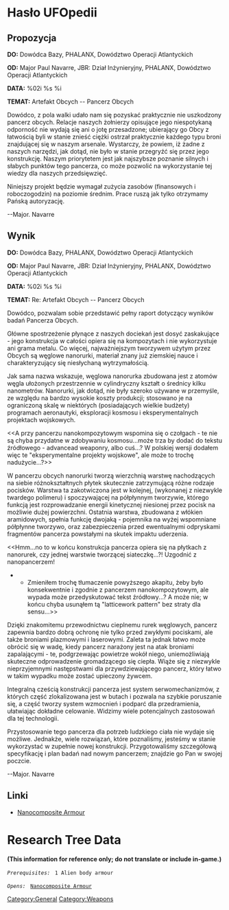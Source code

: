 # Hasło UFOpedii

## Propozycja

**DO:** Dowódca Bazy, PHALANX, Dowództwo Operacji Atlantyckich

**OD:** Major Paul Navarre, JBR: Dział Inżynieryjny, PHALANX, Dowództwo
Operacji Atlantyckich

**DATA:** %02i %s %i

**TEMAT:** Artefakt Obcych -- Pancerz Obcych

Dowódco, z pola walki udało nam się pozyskać praktycznie nie uszkodzony
pancerz obcych. Relacje naszych żołnierzy opisujące jego niespotykaną
odporność nie wydają się ani o jotę przesadzone; ubierający go Obcy z
łatwością byli w stanie znieść ciężki ostrzał praktycznie każdego typu
broni znajdującej się w naszym arsenale. Wystarczy, że powiem, iż żadne
z naszych narzędzi, jak dotąd, nie było w stanie przegryźć się przez
jego konstrukcję. Naszym priorytetem jest jak najszybsze poznanie
silnych i słabych punktów tego pancerza, co może pozwolić na
wykorzystanie tej wiedzy dla naszych przedsięwzięć.

Niniejszy projekt będzie wymagał zużycia zasobów (finansowych i
roboczogodzin) na poziomie średnim. Prace ruszą jak tylko otrzymamy
Pańską autoryzację.

--Major. Navarre

## Wynik

**DO:** Dowódca Bazy, PHALANX, Dowództwo Operacji Atlantyckich

**OD:** Major Paul Navarre, JBR: Dział Inżynieryjny, PHALANX, Dowództwo
Operacji Atlantyckich

**DATA:** %02i %s %i

**TEMAT:** Re: Artefakt Obcych -- Pancerz Obcych

Dowódco, pozwalam sobie przedstawić pełny raport dotyczący wyników badań
Pancerza Obcych.

Główne spostrzeżenie płynące z naszych dociekań jest dosyć zaskakujące -
jego konstrukcja w całości opiera się na kompozytach i nie wykorzystuje
ani grama metalu. Co więcej, najważniejszym tworzywem użytym przez
Obcych są węglowe nanorurki, materiał znany już ziemskiej nauce i
charakteryzujący się niesłychaną wytrzymałością.

Jak sama nazwa wskazuje, węglowa nanorurka zbudowana jest z atomów węgla
ułożonych przestrzennie w cylindryczny kształt o średnicy kilku
nanometrów. Nanorurki, jak dotąd, nie były szeroko używane w przemyśle,
ze względu na bardzo wysokie koszty produkcji; stosowano je na
ograniczoną skalę w niektórych (posiadających wielkie budżety)
programach aeronautyki, eksploracji kosmosu i eksperymentalnych
projektach wojskowych.

\<\<A przy pancerzu nanokompozytowym wspomina się o czołgach - te nie są
chyba przydatne w zdobywaniu kosmosu...może trza by dodać do tekstu
źródłowego - advancead weaponry, albo cuś...? W polskiej wersji dodałem
więc te "eksperymentalne projekty wojskowe", ale może to trochę
nadużycie...?\>\>

W pancerzu obcych nanorurki tworzą wierzchnią warstwę nachodzących na
siebie różnokształtnych płytek skutecznie zatrzymującą różne rodzaje
pocisków. Warstwa ta zakotwiczona jest w kolejnej, (wykonanej z
niezwykle twardego polimeru) i spoczywającej na półpłynnym tworzywie,
którego funkcją jest rozprowadzanie energii kinetycznej niesionej przez
pocisk na możliwie dużej powierzchni. Ostatnia warstwa, zbudowana z
włókien aramidowych, spełnia funkcję dwojaką - pojemnika na wyżej
wspomniane półpłynne tworzywo, oraz zabezpieczenia przed ewentualnymi
odpryskami fragmentów pancerza powstałymi na skutek impaktu uderzenia.

\<\<Hmm...no to w końcu konstrukcja pancerza opiera się na płytkach z
nanorurek, czy jednej warstwie tworzącej siateczkę...?! Uzgodnić z
nanopancerzem!

- - Zmieniłem trochę tłumaczenie powyższego akapitu, żeby było
    konsekwentnie i zgodnie z pancerzem nanokompozytowym, ale wypada
    może przedyskutować tekst źródłowy...? A może nie; w końcu chyba
    usunąłem tą "latticework pattern" bez straty dla sensu...\>\>

Dzięki znakomitemu przewodnictwu cieplnemu rurek węglowych, pancerz
zapewnia bardzo dobrą ochronę nie tylko przed zwykłymi pociskami, ale
także broniami plazmowymi i laserowymi. Zaleta ta jednak łatwo może
obrócić się w wadę, kiedy pancerz narażony jest na atak broniami
zapalającymi - te, podgrzewając powietrze wokół niego, uniemożliwiają
skuteczne odprowadzenie gromadzącego się ciepła. Wiąże się z niezwykle
nieprzyjemnymi następstwami dla przywdziewającego pancerz, który łatwo w
takim wypadku może zostać upieczony żywcem.

Integralną cześcią konstrukcji pancerza jest system serwomechanizmów, z
których część zlokalizowana jest w butach i pozwala na szybkie
poruszanie się, a część tworzy system wzmocnień i podparć dla
przedramienia, ułatwiając dokładne celowanie. Widzimy wiele
potencjalnych zastosowań dla tej technologii.

Przystosowanie tego pancerza dla potrzeb ludzkiego ciała nie wydaje się
możliwe. Jednakże, wiele rozwiązań, które poznaliśmy, jesteśmy w stanie
wykorzystać w zupełnie nowej konstrukcji. Przygotowaliśmy szczegółową
specyfikację i plan badań nad nowym pancerzem; znajdzie go Pan w swojej
poczcie.

--Major. Navarre

## Linki

- [Nanocomposite
  Armour](Equipment/Armor/Nanocomposite_Armour "wikilink")

# Research Tree Data

**(This information for reference only; do not translate or include
in-game.)**

*`Prerequisites:`*
` 1 Alien body armour`

*`Opens:`*
` `[`Nanocomposite Armour`](Equipment/Armor/Nanocomposite_Armour "wikilink")

[Category:General](Category:General "wikilink")
[Category:Weapons](Category:Weapons "wikilink")